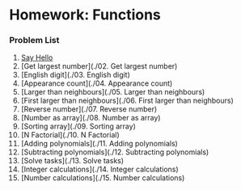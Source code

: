 Homework: Functions
===================

### Problem List

1. [Say Hello](./08.Functions/01.Say-Hello.js)
1. [Get largest number](./02. Get largest number)
1. [English digit](./03. English digit)
1. [Appearance count](./04. Appearance count)
1. [Larger than neighbours](./05. Larger than neighbours)
1. [First larger than neighbours](./06. First larger than neighbours)
1. [Reverse number](./07. Reverse number)
1. [Number as array](./08. Number as array)
1. [Sorting array](./09. Sorting array)
1. [N Factorial](./10. N Factorial)
1. [Adding polynomials](./11. Adding polynomials)
1. [Subtracting polynomials](./12. Subtracting polynomials)
1. [Solve tasks](./13. Solve tasks)
1. [Integer calculations](./14. Integer calculations)
1. [Number calculations](./15. Number calculations)
